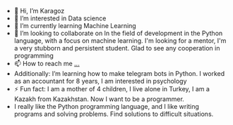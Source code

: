 - 👋 Hi, I’m Karagoz
- 👀 I’m interested in Data science
- 🌱 I’m currently learning  Machine Learning
- 💞️ I’m looking to collaborate on In the field of development in the Python language, with a focus on machine learning.
  I'm looking for a mentor, I'm a very stubborn and persistent student. Glad to see any cooperation in programming
- 📫 How to reach me [...](https://t.me/Karagozaysana) 
- Additionally: I’m learning how to make telegram bots in Python. I worked as an accountant for 8 years, I am interested in psychology
- ⚡ Fun fact: I am a mother of 4 children, I live alone in Turkey, I am a Kazakh from Kazakhstan. Now I want to be a programmer.
- I really like the Python programming language, and I like writing programs and solving problems. Find solutions to difficult situations.


